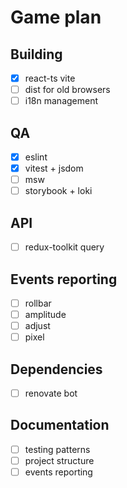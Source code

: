 # Game plan

## Building
- [x] react-ts vite
- [ ] dist for old browsers
- [ ] i18n management

## QA
- [x] eslint
- [x] vitest + jsdom
- [ ] msw
- [ ] storybook + loki

## API
- [ ] redux-toolkit query

## Events reporting
- [ ] rollbar
- [ ] amplitude
- [ ] adjust
- [ ] pixel

## Dependencies
- [ ] renovate bot

## Documentation
- [ ] testing patterns
- [ ] project structure
- [ ] events reporting
